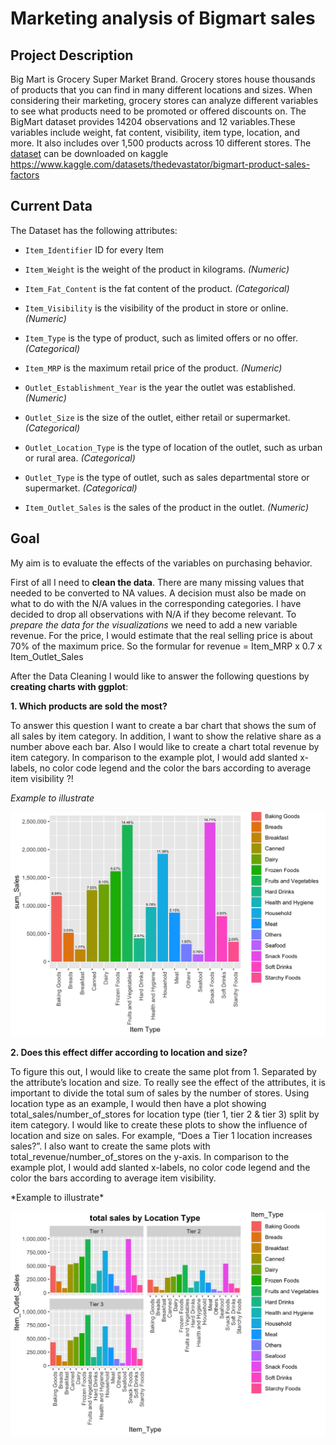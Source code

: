 # Marketing analysis of Bigmart sales

## Project Description

Big Mart is Grocery Super Market Brand. Grocery stores house thousands
of products that you can find in many different locations and sizes.
When considering their marketing, grocery stores can analyze different
variables to see what products need to be promoted or offered discounts
on. The BigMart dataset provides 14204 observations and 12
variables.These variables include weight, fat content, visibility, item
type, location, and more. It also includes over 1,500 products across 10
different stores. The [dataset](data.csv) can be downloaded on kaggle
<https://www.kaggle.com/datasets/thedevastator/bigmart-product-sales-factors>

## Current Data

The Dataset has the following attributes:
<p>

-   `Item_Identifier` ID for every Item
    <p>
-   `Item_Weight` is the weight of the product in kilograms. *(Numeric)*
    <p>
-   `Item_Fat_Content` is the fat content of the product.
    *(Categorical)*
    <p>
-   `Item_Visibility` is the visibility of the product in store or
    online. *(Numeric)*
    <p>
-   `Item_Type` is the type of product, such as limited offers or no
    offer. *(Categorical)*
    <p>
-   `Item_MRP` is the maximum retail price of the product. *(Numeric)*
    <p>
-   `Outlet_Establishment_Year` is the year the outlet was established.
    *(Numeric)*
    <p>
-   `Outlet_Size` is the size of the outlet, either retail or
    supermarket. *(Categorical)*
    <p>
-   `Outlet_Location_Type` is the type of location of the outlet, such
    as urban or rural area. *(Categorical)*
    <p>
-   `Outlet_Type` is the type of outlet, such as sales departmental
    store or supermarket. *(Categorical)*
    <p>
-   `Item_Outlet_Sales` is the sales of the product in the outlet.
    *(Numeric)*
    <p>

## Goal

My aim is to evaluate the effects of the variables on purchasing
behavior.

First of all I need to **clean the data**. There are many missing values
that needed to be converted to NA values. A decision must also be made
on what to do with the N/A values in the corresponding categories. I
have decided to drop all observations with N/A if they become relevant.
To *prepare the data for the visualizations* we need to add a new
variable revenue. For the price, I would estimate that the real selling
price is about 70% of the maximum price. So the formular for revenue =
Item\_MRP x 0.7 x Item\_Outlet\_Sales

After the Data Cleaning I would like to answer the following questions
by **creating charts with ggplot**:

**1. Which products are sold the most?**

To answer this question I want to create a bar chart that shows the sum
of all sales by item category. In addition, I want to show the relative
share as a number above each bar. Also I would like to create a chart
total revenue by item category. In comparison to the example plot, I
would add slanted x-labels, no color code legend and the color the bars
according to average item visibility ?!

*Example to illustrate*
<p>

![](Example.png)

**2. Does this effect differ according to location and size?**

To figure this out, I would like to create the same plot from 1.
Separated by the attribute’s location and size. To really see the effect
of the attributes, it is important to divide the total sum of sales by
the number of stores. Using location type as an example, I would then
have a plot showing total\_sales/number\_of\_stores for location type
(tier 1, tier 2 & tier 3) split by item category. I would like to create
these plots to show the influence of location and size on sales. For
example, “Does a Tier 1 location increases sales?”. I also want to
create the same plots with total\_revenue/number\_of\_stores on the
y-axis. In comparison to the example plot, I would add slanted x-labels,
no color code legend and the color the bars according to average item
visibility.
<p>
*Example to illustrate*
<p>

![](Sales_by_Location.png)

